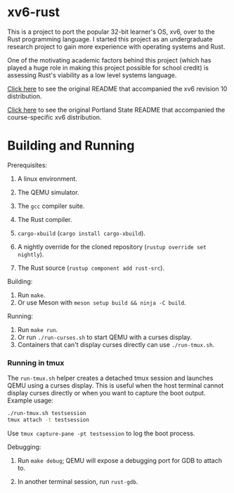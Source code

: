# xv6-rust

This is a project to port the popular 32-bit learner's OS, xv6, over to the Rust programming language. I started this project as an undergraduate research project to gain more experience with operating systems and Rust.

One of the motivating academic factors behind this project (which has played a huge role in making this project possible for school credit) is assessing Rust's viability as a low level systems language.

[Click here](README) to see the original README that accompanied the xv6 revision 10 distribution.

[Click here](README-PDX) to see the original Portland State README that accompanied the course-specific xv6 distribution.

# Building and Running

Prerequisites:

1. A linux environment.

1. The QEMU simulator.

1. The `gcc` compiler suite.

1. The Rust compiler.

1. `cargo-xbuild` (`cargo install cargo-xbuild`).

1. A nightly override for the cloned repository (`rustup override set nightly`).

1. The Rust source (`rustup component add rust-src`).

Building:
1. Run `make`.
2. Or use Meson with `meson setup build && ninja -C build`.

Running:

1. Run `make run`.
2. Or run `./run-curses.sh` to start QEMU with a curses display.
3. Containers that can't display curses directly can use `./run-tmux.sh`.

### Running in tmux

The `run-tmux.sh` helper creates a detached tmux session and launches
QEMU using a curses display. This is useful when the host terminal
cannot display curses directly or when you want to capture the boot
output. Example usage:

```bash
./run-tmux.sh testsession
tmux attach -t testsession
```

Use `tmux capture-pane -pt testsession` to log the boot process.

Debugging:

1. Run `make debug`; QEMU will expose a debugging port for GDB to attach to.

1. In another terminal session, run `rust-gdb`.
